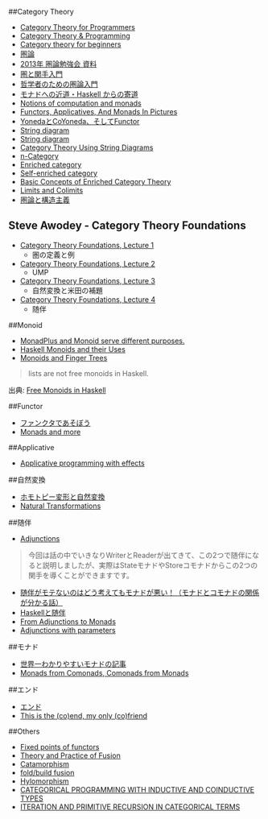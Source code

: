##Category Theory
* [Category Theory for Programmers](http://bartoszmilewski.com/2014/10/28/category-theory-for-programmers-the-preface/)
* [Category Theory & Programming](http://yogsototh.github.io/Category-Theory-Presentation/)
* [Category theory for beginners](http://www.slideshare.net/kenbot/category-theory-for-beginners)
* [圏論](http://alg-d.com/math/category/)
* [2013年 圏論勉強会 資料](http://nineties.github.io/category-seminar/)
* [圏と関手入門](http://www.math.nagoya-u.ac.jp/~hasimoto/paper/class/cat10.pdf)
* [哲学者のための圏論入門](http://choreographlife.jp/pdf/intro.pdf)
* [モナドへの近道・Haskell からの寄道](http://kurt.scitec.kobe-u.ac.jp/~shg/SFCArchives/docs/shortcut_monad.pdf)
* [Notions of computation and monads](http://www.disi.unige.it/person/MoggiE/ftp/ic91.pdf)
* [Functors, Applicatives, And Monads In Pictures](http://adit.io/posts/2013-04-17-functors,_applicatives,_and_monads_in_pictures.html)
* [YonedaとCoYoneda、そしてFunctor](http://d.hatena.ne.jp/its_out_of_tune/20130601/1370109743)
* [String diagram](https://www.youtube.com/playlist?list=PL50ABC4792BD0A086)
* [String diagram](http://mbps.hatenablog.com/entry/2015/02/07/175148)
* [Category Theory Using String Diagrams](http://jp.arxiv.org/abs/1401.7220)
* [n-Category](http://mbps.hatenablog.com/entry/2014/11/25/031401)
* [Enriched category](http://mbps.hatenablog.com/entry/2015/03/03/204917)
* [Self-enriched category](http://mbps.hatenablog.com/entry/2015/03/11/155555)
* [Basic Concepts of Enriched Category Theory](http://www.tac.mta.ca/tac/reprints/articles/10/tr10abs.html)
* [Limits and Colimits](http://bartoszmilewski.com/2015/04/15/limits-and-colimits/)
* [圏論と構造主義](http://eprints.lib.hokudai.ac.jp/dspace/bitstream/2115/51910/1/002_FUKAYAMA.pdf)

## Steve Awodey - Category Theory Foundations
* [Category Theory Foundations, Lecture 1](https://www.youtube.com/watch?v=ZKmodCApZwk)
  * 圏の定義と例
* [Category Theory Foundations, Lecture 2](https://www.youtube.com/watch?v=TQYjekxqw-Q)
  * UMP
* [Category Theory Foundations, Lecture 3](https://www.youtube.com/watch?v=BOynNljjbeg)
  * 自然変換と米田の補題
* [Category Theory Foundations, Lecture 4](https://www.youtube.com/watch?v=8fZmdhLLgs4)
  * 随伴

##Monoid
* [MonadPlus and Monoid serve different purposes.](http://stackoverflow.com/questions/10167879/distinction-between-typeclasses-monadplus-alternative-and-monoid#10168111)
* [Haskell Monoids and their Uses](http://blog.sigfpe.com/2009/01/haskell-monoids-and-their-uses.html)
* [Monoids and Finger Trees](http://apfelmus.nfshost.com/articles/monoid-fingertree.html)

> lists are not free monoids in Haskell.

出典: [Free Monoids in Haskell](http://comonad.com/reader/2015/free-monoids-in-haskell/)

##Functor
* [ファンクタであそぼう](http://kinokkory.hatenablog.com/entry/20131203/p1)
* [Monads and more](http://www.scs.stanford.edu/14sp-cs240h/slides/functors-monads-slides.html)

##Applicative
* [Applicative programming with effects](http://staff.city.ac.uk/~ross/papers/Applicative.pdf)

##自然変換
* [ホモトピー変形と自然変換](http://d.hatena.ne.jp/m-hiyama/comment?date=20111208&section=1323315799#c)
* [Natural Transformations](http://bartoszmilewski.com/2015/04/07/natural-transformations/)

##随伴
* [Adjunctions](https://www.youtube.com/playlist?list=PL54B49729E5102248)

> 今回は話の中でいきなりWriterとReaderが出てきて、この2つで随伴になると説明しましたが、実際はStateモナドやStoreコモナドからこの2つの関手を導くことができますです。

* [随伴がモテないのはどう考えてもモナドが悪い！（モナドとコモナドの関係が分かる話）](http://kagamilove0707.hatenablog.com/entry/2014/11/02/210400#fn-8ae3ae26)
* [Haskellと随伴](http://qiita.com/myuon_myon/items/d598480e4edd7a780ea7)
* [From Adjunctions to Monads](http://www.stephendiehl.com/posts/adjunctions.html)
* [Adjunctions with parameters](http://mbps.hatenablog.com/entry/2014/12/08/033230)

##モナド
* [世界一わかりやすいモナドの記事](http://myuon-myon.hatenablog.com/entry/2013/06/26/173904)
* [Monads from Comonads, Comonads from Monads](http://www.cs.ox.ac.uk/ralf.hinze/WG2.8/28/slides/Comonad.pdf)

##エンド
* [エンド](http://alg-d.com/math/category/end.pdf)
* [This is the (co)end, my only (co)friend](http://arxiv.org/abs/1501.02503)

##Others
* [Fixed points of functors](http://www.pps.univ-paris-diderot.fr/~metayer/PDF/fix.pdf)
* [Theory and Practice of Fusion](http://www.cs.ox.ac.uk/ralf.hinze/publications/IFL10.pdf)
* [Catamorphism](http://mbps.hatenablog.com/entry/2013/05/15/032507)
* [fold/build fusion](http://mbps.hatenablog.com/entry/2014/10/09/013718)
* [Hylomorphism](http://mbps.hatenablog.com/entry/2014/10/17/010205)
* [CATEGORICAL PROGRAMMING WITH INDUCTIVE AND COINDUCTIVE TYPES](http://kodu.ut.ee/~varmo/papers/thesis.pdf)
* [ITERATION AND PRIMITIVE RECURSION IN CATEGORICAL TERMS](http://www.cs.ru.nl/barendregt60/essays/geuvers_poll/art08_geuvers_poll.pdf)
